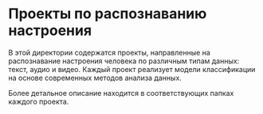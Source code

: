 # Проекты по распознаванию настроения

В этой директории содержатся проекты, направленные на распознавание настроения человека по различным типам данных: текст, аудио и видео. Каждый проект реализует модели классификации на основе современных методов анализа данных.

Более детальное описание находится в соответствующих папках каждого проекта.
